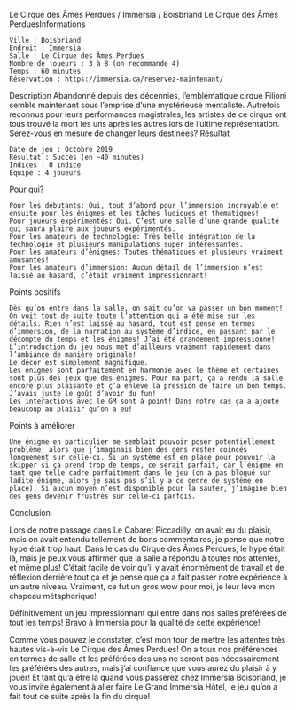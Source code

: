 
Le Cirque des Âmes Perdues / Immersia / Boisbriand
Le Cirque des Âmes PerduesInformations

    Ville : Boisbriand
    Endroit : Immersia
    Salle : Le Cirque des Âmes Perdues
    Nombre de joueurs : 3 à 8 (on recommande 4)
    Temps : 60 minutes
    Réservation : https://immersia.ca/reservez-maintenant/

 
Description
Abandonné depuis des décennies, l’emblématique cirque Filioni semble maintenant sous l’emprise d’une mystérieuse mentaliste. Autrefois reconnus pour leurs performances magistrales, les artistes de ce cirque ont tous trouvé la mort les uns après les autres lors de l’ultime représentation. Serez-vous en mesure de changer leurs destinées?
Résultat

    Date de jeu : Octobre 2019
    Résultat : Succès (en ~40 minutes)
    Indices : 0 indice
    Équipe : 4 joueurs

Pour qui?

    Pour les débutants: Oui, tout d’abord pour l’immersion incroyable et ensuite pour les énigmes et les tâches ludiques et thématiques!
    Pour joueurs expérimentés: Oui. C’est une salle d’une grande qualité qui saura plaire aux joueurs expérimentés.
    Pour les amateurs de technologie: Très belle intégration de la technologie et plusieurs manipulations super intéressantes.
    Pour les amateurs d’énigmes: Toutes thématiques et plusieurs vraiment amusantes!
    Pour les amateurs d’immersion: Aucun détail de l’immersion n’est laissé au hasard, c’était vraiment impressionnant!

 Points positifs

    Dès qu’on entre dans la salle, on sait qu’on va passer un bon moment! On voit tout de suite toute l’attention qui a été mise sur les détails. Rien n’est laissé au hasard, tout est pensé en termes d’immersion, de la narration au système d’indice, en passant par le décompte du temps et les énigmes! J’ai été grandement impressionné!
    L’introduction du jeu nous met d’ailleurs vraiment rapidement dans l’ambiance de manière originale!
    Le décor est simplement magnifique.
    Les énigmes sont parfaitement en harmonie avec le thème et certaines sont plus des jeux que des énigmes. Pour ma part, ça a rendu la salle encore plus plaisante et ç’a enlevé la pression de faire un bon temps. J’avais juste le goût d’avoir du fun!
    Les interactions avec le GM sont à point! Dans notre cas ça a ajouté beaucoup au plaisir qu’on a eu!

Points à améliorer

    Une énigme en particulier me semblait pouvoir poser potentiellement problème, alors que j’imaginais bien des gens rester coincés longuement sur celle-ci. Si un système est en place pour pouvoir la skipper si ça prend trop de temps, ce serait parfait, car l’énigme en tant que telle cadre parfaitement dans le jeu (on a pas bloqué sur ladite énigme, alors je sais pas s’il y a ce genre de système en place). Si aucun moyen n’est disponible pour la sauter, j’imagine bien des gens devenir frustrés sur celle-ci parfois.

Conclusion

Lors de notre passage dans Le Cabaret Piccadilly, on avait eu du plaisir, mais on avait entendu tellement de bons commentaires, je pense que notre hype était trop haut. Dans le cas du Cirque des Âmes Perdues, le hype était là, mais je peux vous affirmer que la salle a répondu à toutes nos attentes, et même plus! C’était facile de voir qu’il y avait énormément de travail et de réflexion derrière tout ça et je pense que ça a fait passer notre expérience à un autre niveau. Vraiment, ce fut un gros wow pour moi, je leur lève mon chapeau métaphorique!

Définitivement un jeu impressionnant qui entre dans nos salles préférées de tout les temps! Bravo à Immersia pour la qualité de cette expérience!

Comme vous pouvez le constater, c’est mon tour de mettre les attentes très hautes vis-à-vis Le Cirque des Âmes Perdues! On a tous nos préférences en termes de salle et les préférées des uns ne seront pas nécessairement les préférées des autres, mais j’ai confiance que vous aurez du plaisir à y jouer! Et tant qu’à être là quand vous passerez chez Immersia Boisbriand, je vous invite également à aller faire Le Grand Immersia Hôtel, le jeu qu’on a fait tout de suite après la fin du cirque!
